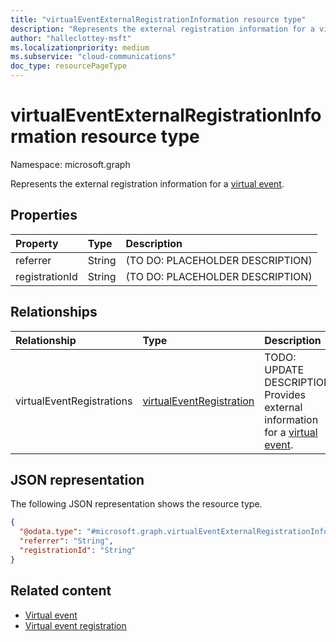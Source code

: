 ```yaml
---
title: "virtualEventExternalRegistrationInformation resource type"
description: "Represents the external registration information for a virtual event."
author: "halleclottey-msft"
ms.localizationpriority: medium
ms.subservice: "cloud-communications"
doc_type: resourcePageType
---
```


# virtualEventExternalRegistrationInformation resource type

Namespace: microsoft.graph

Represents the external registration information for a [virtual event](../resources/virtualevent.md).

## Properties

|Property|Type|Description|
|:---|:---|:---|
|referrer|String| (TO DO: PLACEHOLDER DESCRIPTION)|
|registrationId|String| (TO DO: PLACEHOLDER DESCRIPTION)|

## Relationships

|Relationship|Type|Description|
|:---|:---|:---|
|virtualEventRegistrations|[virtualEventRegistration](../resources/virtualeventregistration.md)| TODO: UPDATE DESCRIPTION: Provides external information for a [virtual event](../resources/virtualevent.md).|

## JSON representation

The following JSON representation shows the resource type.

<!-- {
  "blockType": "resource",
  "@odata.type": "microsoft.graph.virtualEventExternalRegistrationInformation"
}
-->
``` json
{
  "@odata.type": "#microsoft.graph.virtualEventExternalRegistrationInformation",
  "referrer": "String",
  "registrationId": "String"
}
```

## Related content

- [Virtual event](../resources/virtualevent.md)
- [Virtual event registration](../resources/virtualeventregistration.md)

